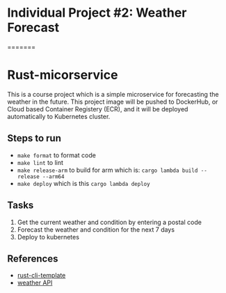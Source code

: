 # Individual Project #2: Weather Forecast

=======

# Rust-micorservice

This is a course project which is a simple microservice for forecasting the weather in the future. This project image will be pushed to DockerHub, or Cloud based Container Registery (ECR), and it will be deployed automatically to Kubernetes cluster.

## Steps to run

- `make format` to format code
- `make lint` to lint
- `make release-arm` to build for arm which is: `cargo lambda build --release --arm64`
- `make deploy` which is this `cargo lambda deploy`

## Tasks

1. Get the current weather and condition by entering a postal code
2. Forecast the weather and condition for the next 7 days
3. Deploy to kubernetes


## References

- [rust-cli-template](https://github.com/kbknapp/rust-cli-template)
- [weather API](https://www.weatherapi.com/my/)
